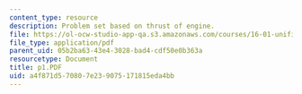 ```yaml
---
content_type: resource
description: Problem set based on thrust of engine.
file: https://ol-ocw-studio-app-qa.s3.amazonaws.com/courses/16-01-unified-engineering-i-ii-iii-iv-fall-2005-spring-2006/a4f871d570807e239075171815eda4bb_p1.PDF
file_type: application/pdf
parent_uid: 05b2ba63-43e4-3028-bad4-cdf50e0b363a
resourcetype: Document
title: p1.PDF
uid: a4f871d5-7080-7e23-9075-171815eda4bb
---
```

